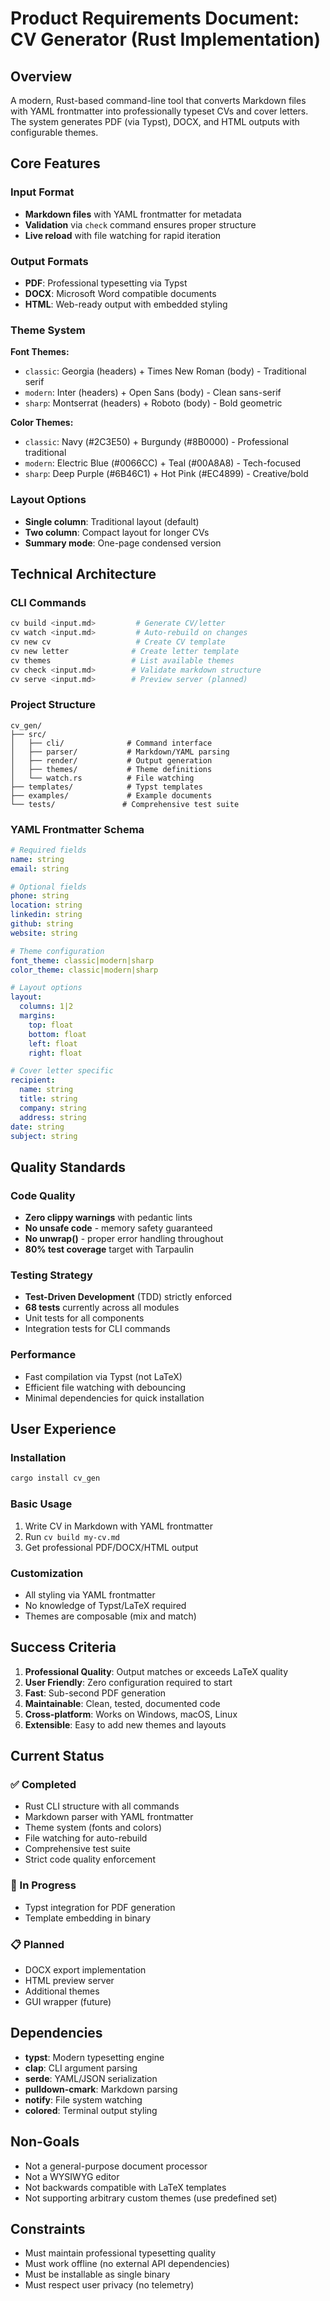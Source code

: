 # Product Requirements Document: CV Generator (Rust Implementation)

## Overview

A modern, Rust-based command-line tool that converts Markdown files with YAML frontmatter into professionally typeset CVs and cover letters. The system generates PDF (via Typst), DOCX, and HTML outputs with configurable themes.

## Core Features

### Input Format
- **Markdown files** with YAML frontmatter for metadata
- **Validation** via `check` command ensures proper structure
- **Live reload** with file watching for rapid iteration

### Output Formats
- **PDF**: Professional typesetting via Typst
- **DOCX**: Microsoft Word compatible documents  
- **HTML**: Web-ready output with embedded styling

### Theme System
**Font Themes:**
- `classic`: Georgia (headers) + Times New Roman (body) - Traditional serif
- `modern`: Inter (headers) + Open Sans (body) - Clean sans-serif
- `sharp`: Montserrat (headers) + Roboto (body) - Bold geometric

**Color Themes:**
- `classic`: Navy (#2C3E50) + Burgundy (#8B0000) - Professional traditional
- `modern`: Electric Blue (#0066CC) + Teal (#00A8A8) - Tech-focused
- `sharp`: Deep Purple (#6B46C1) + Hot Pink (#EC4899) - Creative/bold

### Layout Options
- **Single column**: Traditional layout (default)
- **Two column**: Compact layout for longer CVs
- **Summary mode**: One-page condensed version

## Technical Architecture

### CLI Commands
```bash
cv build <input.md>         # Generate CV/letter
cv watch <input.md>         # Auto-rebuild on changes
cv new cv                   # Create CV template
cv new letter              # Create letter template
cv themes                  # List available themes
cv check <input.md>        # Validate markdown structure
cv serve <input.md>        # Preview server (planned)
```

### Project Structure
```
cv_gen/
├── src/
│   ├── cli/              # Command interface
│   ├── parser/           # Markdown/YAML parsing
│   ├── render/           # Output generation
│   ├── themes/           # Theme definitions
│   └── watch.rs          # File watching
├── templates/            # Typst templates
├── examples/             # Example documents
└── tests/               # Comprehensive test suite
```

### YAML Frontmatter Schema
```yaml
# Required fields
name: string
email: string

# Optional fields
phone: string
location: string
linkedin: string
github: string
website: string

# Theme configuration
font_theme: classic|modern|sharp
color_theme: classic|modern|sharp

# Layout options
layout:
  columns: 1|2
  margins:
    top: float
    bottom: float
    left: float
    right: float

# Cover letter specific
recipient:
  name: string
  title: string
  company: string
  address: string
date: string
subject: string
```

## Quality Standards

### Code Quality
- **Zero clippy warnings** with pedantic lints
- **No unsafe code** - memory safety guaranteed
- **No unwrap()** - proper error handling throughout
- **80% test coverage** target with Tarpaulin

### Testing Strategy
- **Test-Driven Development** (TDD) strictly enforced
- **68 tests** currently across all modules
- Unit tests for all components
- Integration tests for CLI commands

### Performance
- Fast compilation via Typst (not LaTeX)
- Efficient file watching with debouncing
- Minimal dependencies for quick installation

## User Experience

### Installation
```bash
cargo install cv_gen
```

### Basic Usage
1. Write CV in Markdown with YAML frontmatter
2. Run `cv build my-cv.md`
3. Get professional PDF/DOCX/HTML output

### Customization
- All styling via YAML frontmatter
- No knowledge of Typst/LaTeX required
- Themes are composable (mix and match)

## Success Criteria

1. **Professional Quality**: Output matches or exceeds LaTeX quality
2. **User Friendly**: Zero configuration required to start
3. **Fast**: Sub-second PDF generation
4. **Maintainable**: Clean, tested, documented code
5. **Cross-platform**: Works on Windows, macOS, Linux
6. **Extensible**: Easy to add new themes and layouts

## Current Status

### ✅ Completed
- Rust CLI structure with all commands
- Markdown parser with YAML frontmatter
- Theme system (fonts and colors)
- File watching for auto-rebuild
- Comprehensive test suite
- Strict code quality enforcement

### 🚧 In Progress
- Typst integration for PDF generation
- Template embedding in binary

### 📋 Planned
- DOCX export implementation
- HTML preview server
- Additional themes
- GUI wrapper (future)

## Dependencies

- **typst**: Modern typesetting engine
- **clap**: CLI argument parsing
- **serde**: YAML/JSON serialization
- **pulldown-cmark**: Markdown parsing
- **notify**: File system watching
- **colored**: Terminal output styling

## Non-Goals

- Not a general-purpose document processor
- Not a WYSIWYG editor
- Not backwards compatible with LaTeX templates
- Not supporting arbitrary custom themes (use predefined set)

## Constraints

- Must maintain professional typesetting quality
- Must work offline (no external API dependencies)
- Must be installable as single binary
- Must respect user privacy (no telemetry)